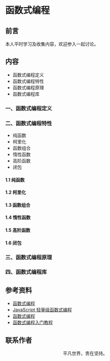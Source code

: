 # 函数式编程

## 前言

本人平时学习及收集内容，欢迎参入一起讨论。

## 内容

- 函数式编程定义
- 函数式编程特性
- 函数式编程原理
- 函数式编程库

### 一、函数式编程定义

### 二、函数式编程特性

- 纯函数
- 柯里化
- 函数组合
- 惰性函数
- 高阶函数
- 闭包

#### 1.1 纯函数

#### 1.2 柯里化

#### 1.3 函数组合

#### 1.4 惰性函数

#### 1.5 高阶函数

#### 1.6 闭包

### 三、函数式编程原理

### 四、函数式编程库

## 参考资料

- [函数式编程](https://yhlben.github.io/blog/base-functional.html)
- [JavaScript 轻量级函数式编程](https://wizardforcel.gitbooks.io/functional-light-js/content/)
- [函数式编程](https://llh911001.gitbooks.io/mostly-adequate-guide-chinese/content/)
- [函数式编程入门教程](http://www.ruanyifeng.com/blog/2017/02/fp-tutorial.html)

## 联系作者

<div align="center">
    <p>
        平凡世界，贵在坚持。
    </p>
    <img :src="$withBase('/about/contact.png')" />
</div>